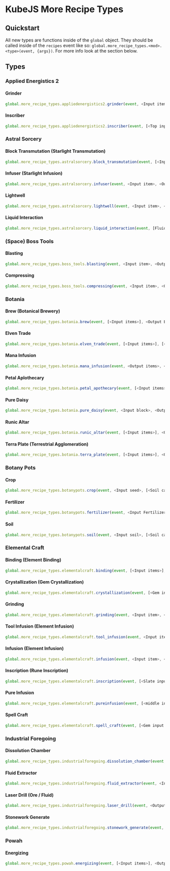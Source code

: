 # KubeJS More Recipe Types

## Quickstart

All new types are functions inside of the `global` object. They should be called inside of the `recipes` event like so: `global.more_recipe_types.<mod>.<type>(event, {args})`. For more info look at the section below.

## Types

### Applied Energistics 2

#### Grinder

```js
global.more_recipe_types.appliedenergistics2.grinder(event, <Input item>, [<Output items>], <Turns (4 by default)>)
```

#### Inscriber

```js
global.more_recipe_types.appliedenergistics2.inscriber(event, [<Top input item>, <Middle input item>, <Bottom input item> (all air by default)], <Output item>, <Keep top and bottom (false by default)>)
```

### Astral Sorcery

#### Block Transmutation (Starlight Transmutation)

```js
global.more_recipe_types.astralsorcery.block_transmutation(event, [<Input block (can use multiple)>], <Output block>, <Starlight>)
```

#### Infuser (Starlight Infusion)

```js
global.more_recipe_types.astralsorcery.infuser(event, <Input item>, <Output item>, <Duration (100 by default)>, <Consumption chance (float, 0.1 by default)>, [>Consume multiple fluids (False by default)>, <Accept chalice input (True by default)>, <Copy NBT to output (False by default)>](Array can contain any number of booleans), <Input fluid id name ("astralsorcery:liquid_starlight" by default)>)
```

#### Lightwell

```js
global.more_recipe_types.astralsorcery.lightwell(event, <Input item>, <Output fluid id name>, <Production multiplier (float, 1 by default)>, <Shatter multiplier (float, lower = faster shatter, 10 by default)>, <color (white color by default)>)
```

#### Liquid Interaction

```js
global.more_recipe_types.astralsorcery.liquid_interaction(event, [Fluid.of(<Input fluid 1>, <Amount>), <Chance consume fluid 1 (float, 100% by default)>], [Fluid.of(<Input fluid 2>, <Amount>), <Chance consume fluid 2 (float, 100% by default)>], <Output item>, <weight (1 by default)>)
```  

### (Space) Boss Tools

#### Blasting

```js
global.more_recipe_types.boss_tools.blasting(event, <Input item>, <Output item>, <Cook time (200 by default)>)
```

#### Compressing

```js
global.more_recipe_types.boss_tools.compressing(event, <Input item>, <Output item>, <Cook time (200 by default)>)
```

### Botania

#### Brew (Botanical Brewery)

```js
global.more_recipe_types.botania.brew(event, [<Input items>], <Output Brew id name (example: "botania:haste")>)
```

#### Elven Trade

```js
global.more_recipe_types.botania.elven_trade(event, [<Input items>], [<Output items>])
```

#### Mana Infusion

```js
global.more_recipe_types.botania.mana_infusion(event, <Output items>, <Output item>, <Mana (1000 by default)>, "Catalyst")
```

#### Petal Aplothecary

```js
global.more_recipe_types.botania.petal_apothecary(event, [<Input items>], <Output item>)
```

#### Pure Daisy

```js
global.more_recipe_types.botania.pure_daisy(event, <Input block>, <Output block>)
```

#### Runic Altar

```js
global.more_recipe_types.botania.runic_altar(event, [<Input items>], <Output item>, <Mana (5000 by default)>)
```

#### Terra Plate (Terrestrial Agglomeration)

```js
global.more_recipe_types.botania.terra_plate(event, [<Input items>], <Output item>, <Mana (100000 by default)>)
```

### Botany Pots

#### Crop

```js
global.more_recipe_types.botanypots.crop(event, <Input seed>, [<Soil categories>], [[<Output item>, <Chance (float, 1 by default)>, <Min rolls (1 by default)>, <Max Rolls (1 by default)>], ...], <Growth ticks (1200 by default)>, <Display block (Input seed by default. Change if seed is item!)>)
```

#### Fertilizer

```js
global.more_recipe_types.botanypots.fertilizer(event, <Input Fertilizer>, <Min ticks (100 by default)>, <Max ticks (Min ticks + 100 by default)>)
```

#### Soil

```js
global.more_recipe_types.botanypots.soil(event, <Input soil>, [<Soil categories>], <Growth modifier (float between -1 and 1, 0 by default)>, <Display block (Input soil by default. Change if soil is item!)>)
```

### Elemental Craft

#### Binding (Element Binding)

```js
global.more_recipe_types.elementalcraft.binding(event, [<Input items>], <Output item>, <Element Type>, <Element Amount (1000 by default)>)
```

#### Crystallization (Gem Crystallization)

```js
global.more_recipe_types.elementalcraft.crystallization(event, [<Gem input item>, <Crystal input item>, <Shard input item>], [[<Output item>, <Weight (1 by default)>, <Quality (null by default)>], ...], <Element Type>, <Element Amount (1000 by default)>)
```

#### Grinding

```js
global.more_recipe_types.elementalcraft.grinding(event, <Input item>, <Output item>, <Element Amount (1000 by default)>)
```

#### Tool Infusion (Element Infusion)

```js
global.more_recipe_types.elementalcraft.tool_infusion(event, <Input item>, <Tool infusion type (e.g.: "elementalcraft:fire_aspect")>, <Element Amount (1000 by default)>)
```

#### Infusion (Element Infusion)

```js
global.more_recipe_types.elementalcraft.infusion(event, <Input item>, <Output Item>, <Element Type>, <Element Amount (1000 by default)>)
```

#### Inscription (Rune Inscription)

```js
global.more_recipe_types.elementalcraft.inscription(event, [<Slate input item>, <3 other input items>], [<Output item>, <nbt>], <Element Type>, <Element Amount (1000 by default)>)
```

#### Pure Infusion

```js
global.more_recipe_types.elementalcraft.pureinfusion(event, [<middle input item>, <Water input item>, <Fire input item>, <Earth input item>, <Air input item>], <Output Item>, <Element Amount (1000 by default)>)
```

#### Spell Craft

```js
global.more_recipe_types.elementalcraft.spell_craft(event, [<Gem input item>, <Crystal input item>], [<Output item>, <nbt>])
```

### Industrial Foregoing

#### Dissolution Chamber

```js
global.more_recipe_types.industrialforegoing.dissolution_chamber(event, [<Input items>], Fluid.of(<Input fluid>, <Amount>), <Output item>, <Output fluid (nothing by default)>, <Time in ticks (20 by default)>)
```

#### Fluid Extractor

```js
global.more_recipe_types.industrialforegoing.fluid_extractor(event, <Input block>, Fluid.of(<Output fluid>, <Amount>), <Block damage chance (float, 0% by default)>, <Result block ("minecraft:air" by default)>)
```

#### Laser Drill (Ore / Fluid)

```js
global.more_recipe_types.industrialforegoing.laser_drill(event, <Output item / Fluid.of(<Output Fluid>, <Amount>)>, <Catalyst Item>, [[[[<List values (empty by default)>], <List Blacklist ? (else whitelist, false by default)>, <List type ("minecraft:worldgen/biome" by default)>], [<Min depth (0 by default)>, <Max depth (64 by default)>], <Weight (1 by default)>], ...], <Fluid recipe ? (false by default)>, <Entity (only if Fluid recipe, no entity by default)>)
```

#### Stonework Generate

```js
global.more_recipe_types.industrialforegoing.stonework_generate(event, <Output Item>, [<Water requirement (1000 by default)>, <Water usage (0 by default)>], [<Lava requirement (1000 by default)>, <Lava usage (0 by default)>])
```

### Powah

#### Energizing

```js
global.more_recipe_types.powah.energizing(event, [<Input items>], <Output item>, <Energy (100 by default)>)
```
